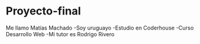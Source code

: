# Proyecto-final
Me llamo Matías Machado
-Soy uruguayo
-Estudio en Coderhouse
-Curso Desarrollo Web
-Mi tutor es Rodrigo Rivero
